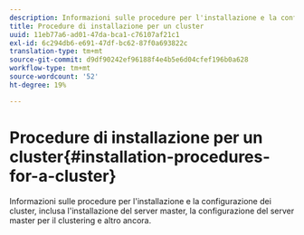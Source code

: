 ```yaml
---
description: Informazioni sulle procedure per l'installazione e la configurazione dei cluster, inclusa l'installazione del server master, la configurazione del server master per il clustering e altro ancora.
title: Procedure di installazione per un cluster
uuid: 11eb77a6-ad01-47da-bca1-c76107af21c1
exl-id: 6c294db6-e691-47df-bc62-87f0a693822c
translation-type: tm+mt
source-git-commit: d9df90242ef96188f4e4b5e6d04cfef196b0a628
workflow-type: tm+mt
source-wordcount: '52'
ht-degree: 19%

---
```


# Procedure di installazione per un cluster{#installation-procedures-for-a-cluster}

Informazioni sulle procedure per l&#39;installazione e la configurazione dei cluster, inclusa l&#39;installazione del server master, la configurazione del server master per il clustering e altro ancora.
